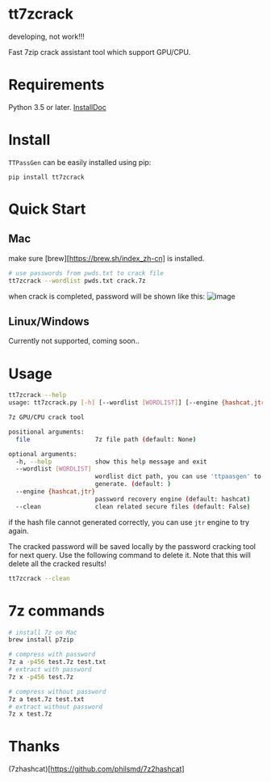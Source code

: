# tt7zcrack
developing, not work!!!

Fast 7zip crack assistant tool which support GPU/CPU.

# Requirements

Python 3.5 or later.
[InstallDoc](https://www.runoob.com/python3/python3-install.html)

# Install

`TTPassGen` can be easily installed using pip:

```
pip install tt7zcrack
```

# Quick Start

## Mac

make sure [brew][https://brew.sh/index_zh-cn] is installed.

```bash
# use passwords from pwds.txt to crack file
tt7zcrack --wordlist pwds.txt crack.7z
```

when crack is completed, password will be shown like this:
![image](https://github.com/tp7309/TinkerQuickIntegration/blob/master/images/testDir.png)

## Linux/Windows

Currently not supported, coming soon..

# Usage

```bash
tt7zcrack --help
usage: tt7zcrack.py [-h] [--wordlist [WORDLIST]] [--engine {hashcat,jtr}] [--clean] [file]

7z GPU/CPU crack tool

positional arguments:
  file                  7z file path (default: None)

optional arguments:
  -h, --help            show this help message and exit
  --wordlist [WORDLIST]
                        wordlist dict path, you can use 'ttpaasgen' to
                        generate. (default: )
  --engine {hashcat,jtr}
                        password recovery engine (default: hashcat)
  --clean               clean related secure files (default: False)
```

if the hash file cannot generated correctly, you can use `jtr` engine to try again.

The cracked password will be saved locally by the password cracking tool for next query. Use the following command to delete it. Note that this will delete all the cracked results!

```bash
tt7zcrack --clean
```

# 7z commands

```bash
# install 7z on Mac
brew install p7zip

# compress with password
7z a -p456 test.7z test.txt
# extract with password
7z x -p456 test.7z

# compress without password
7z a test.7z test.txt
# extract without password
7z x test.7z
```

# Thanks

(7zhashcat)[https://github.com/philsmd/7z2hashcat]
